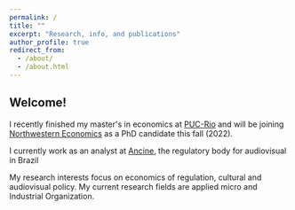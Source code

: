 ```yaml
---
permalink: /
title: ""
excerpt: "Research, info, and publications"
author_profile: true
redirect_from: 
  - /about/
  - /about.html
---
```


## Welcome!

I recently finished my master's in economics at [PUC-Rio](http://www.econ.puc-rio.br/) and will be joining [Northwestern Economics](https://economics.northwestern.edu/) as a PhD candidate this fall (2022).

I currently work as an analyst at [Ancine](https://www.gov.br/ancine/pt-br), the regulatory body for audiovisual in Brazil

My research interests focus on economics of regulation, cultural and audiovisual policy. My current research fields are applied micro and Industrial Organization.
